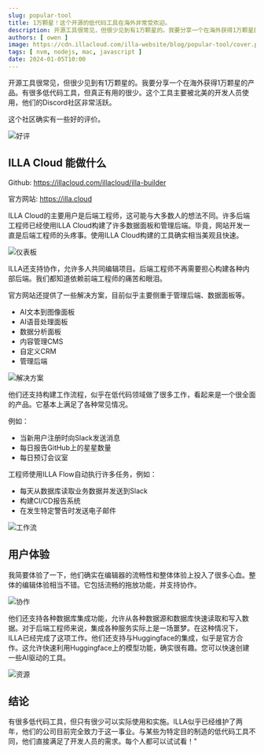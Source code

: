 ```yaml
---
slug: popular-tool
title: 1万颗星！这个开源的低代码工具在海外非常受欢迎。
description: 开源工具很常见，但很少见到有1万颗星的。我要分享一个在海外获得1万颗星的产品。有很多低代码工具，但真正有用的很少。这个工具主要被北美的开发人员使用，他们的Discord社区非常活跃。
authors: [ owen ]
image: https://cdn.illacloud.com/illa-website/blog/popular-tool/cover.png
tags: [ nvm, nodejs, mac, javascript ]
date: 2024-01-05T10:00
---
```


开源工具很常见，但很少见到有1万颗星的。我要分享一个在海外获得1万颗星的产品。有很多低代码工具，但真正有用的很少。这个工具主要被北美的开发人员使用，他们的Discord社区非常活跃。

这个社区确实有一些好的评价。

![好评](https://cdn.illacloud.com/illa-website/blog/popular-tool/good.png)

## ILLA Cloud 能做什么

Github: https://illacloud.com/illacloud/illa-builder

官方网站: https://illa.cloud

ILLA Cloud的主要用户是后端工程师，这可能与大多数人的想法不同。许多后端工程师已经使用ILLA Cloud构建了许多数据面板和管理后端。毕竟，网站开发一直是后端工程师的头疼事。使用ILLA Cloud构建的工具确实相当美观且快速。

![仪表板](https://cdn.illacloud.com/illa-website/blog/popular-tool/dashboard.png)

ILLA还支持协作，允许多人共同编辑项目。后端工程师不再需要担心构建各种内部后端。我们都知道依赖前端工程师的痛苦和眼泪。

官方网站还提供了一些解决方案，目前似乎主要侧重于管理后端、数据面板等。

- AI文本到图像面板
- AI语音处理面板
- 数据分析面板
- 内容管理CMS
- 自定义CRM
- 管理后端

![解决方案](https://cdn.illacloud.com/illa-website/blog/popular-tool/solution.png)

他们还支持构建工作流程，似乎在低代码领域做了很多工作，看起来是一个很全面的产品。它基本上满足了各种常见情况。

例如：
- 当新用户注册时向Slack发送消息
- 每日报告GitHub上的星星数量
- 每日预订会议室

工程师使用ILLA Flow自动执行许多任务，例如：
- 每天从数据库读取业务数据并发送到Slack
- 构建CI/CD报告系统
- 在发生特定警告时发送电子邮件

![工作流](https://cdn.illacloud.com/illa-website/blog/popular-tool/flow.jpeg)

## 用户体验

我简要体验了一下，他们确实在编辑器的流畅性和整体体验上投入了很多心血。整体的编辑体验相当不错。它包括流畅的拖放功能，并支持协作。

![协作](https://cdn.illacloud.com/illa-website/blog/popular-tool/team.gif)

他们还支持各种数据库集成功能，允许从各种数据源和数据库快速读取和写入数据。对于后端工程师来说，集成各种服务实际上是一场噩梦。在这种情况下，ILLA已经完成了这项工作。他们还支持与Huggingface的集成，似乎是官方合作。这允许快速利用Huggingface上的模型功能，确实很有趣。您可以快速创建一些AI驱动的工具。

![资源](https://cdn.illacloud.com/illa-website/blog/popular-tool/resource.png)

## 结论

有很多低代码工具，但只有很少可以实际使用和实施。ILLA似乎已经维护了两年，他们的公司目前完全致力于这一事业。与某些为特定目的制造的低代码工具不同，他们直接满足了开发人员的需求。每个人都可以试试看！"